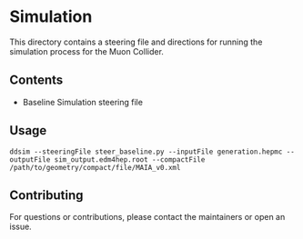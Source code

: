 # Simulation

This directory contains a steering file and directions for running the simulation process for the Muon Collider.

## Contents

- Baseline Simulation steering file

## Usage

```
ddsim --steeringFile steer_baseline.py --inputFile generation.hepmc --outputFile sim_output.edm4hep.root --compactFile /path/to/geometry/compact/file/MAIA_v0.xml
```

## Contributing

For questions or contributions, please contact the maintainers or open an issue.
